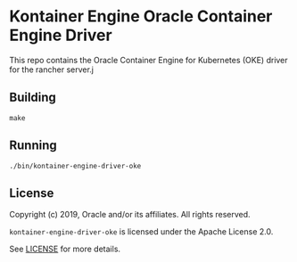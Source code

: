 Kontainer Engine Oracle Container Engine Driver
===============================

This repo contains the Oracle Container Engine for Kubernetes (OKE) driver for the rancher server.j

## Building

`make`

## Running

`./bin/kontainer-engine-driver-oke`


## License

Copyright (c) 2019, Oracle and/or its affiliates. All rights reserved.

`kontainer-engine-driver-oke` is licensed under the Apache License 2.0.

See [LICENSE](LICENSE) for more details.

